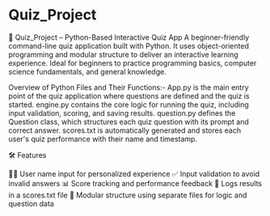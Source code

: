 # Quiz_Project
🎯 Quiz_Project – Python-Based Interactive Quiz App A beginner-friendly command-line quiz application built with Python. It uses object-oriented programming and modular structure to deliver an interactive learning experience. Ideal for beginners to practice programming basics, computer science fundamentals, and general knowledge.

Overview of Python Files and Their Functions:- App.py is the main entry point of the quiz application where questions are defined and the quiz is started. engine.py contains the core logic for running the quiz, including input validation, scoring, and saving results. question.py defines the Question class, which structures each quiz question with its prompt and correct answer. scores.txt is automatically generated and stores each user's quiz performance with their name and timestamp.

🛠 Features

🧍‍♂️ User name input for personalized experience
✅ Input validation to avoid invalid answers
📊 Score tracking and performance feedback
📝 Logs results in a scores.txt file
🧩 Modular structure using separate files for logic and question data
